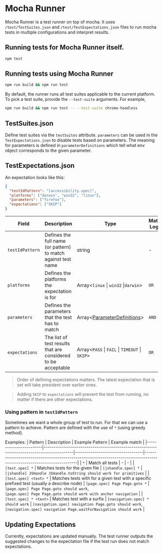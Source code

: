 # Mocha Runner

Mocha Runner is a test runner on top of mocha.
It uses `/test/TestSuites.json` and `/test/TestExpectations.json` files to run mocha tests in multiple configurations and interpret results.

## Running tests for Mocha Runner itself.

```bash
npm test
```

## Running tests using Mocha Runner

```bash
npm run build && npm run test
```

By default, the runner runs all test suites applicable to the current platform.
To pick a test suite, provide the `--test-suite` arguments. For example,

```bash
npm run build && npm run test -- --test-suite chrome-headless
```

## TestSuites.json

Define test suites via the `testSuites` attribute. `parameters` can be used in the `TestExpectations.json` to disable tests
based on parameters. The meaning for parameters is defined in `parameterDefinitions` which tell what env object corresponds
to the given parameter.

## TestExpectations.json

An expectation looks like this:

```json
{
  "testIdPattern": "[accessibility.spec]",
  "platforms": ["darwin", "win32", "linux"],
  "parameters": ["firefox"],
  "expectations": ["SKIP"]
}
```

| Field           | Description                                                   | Type                                                                                                 | Match Logic |
| --------------- | ------------------------------------------------------------- | ---------------------------------------------------------------------------------------------------- | ----------- |
| `testIdPattern` | Defines the full name (or pattern) to match against test name | string                                                                                               | -           |
| `platforms`     | Defines the platforms the expectation is for                  | Array<`linux` \| `win32` \|`darwin`>                                                                 | `OR`        |
| `parameters`    | Defines the parameters that the test has to match             | Array<[ParameterDefinitions](https://github.com/puppeteer/puppeteer/blob/main/test/TestSuites.json)> | `AND`       |
| `expectations`  | The list of test results that are considered to be acceptable | Array<`PASS` \| `FAIL` \| `TIMEOUT` \| `SKIP`>                                                       | `OR`        |

> Order of defining expectations matters. The latest expectation that is set will take president over earlier ones.

> Adding `SKIP` to `expectations` will prevent the test from running, no matter if there are other expectations.

### Using pattern in `testIdPattern`

Sometimes we want a whole group of test to run. For that we can use a
pattern to achieve.
Pattern are defined with the use of `*` (using greedy method).

Examples:
| Pattern | Description | Example Pattern | Example match |
|------------------------|---------------------------------------------------------------------------------------------|-----------------------------------|-------------------------------------------------------------------------------------------------------------------------|
| `*` | Match all tests | - | - |
| `[test.spec] *` | Matches tests for the given file | `[jshandle.spec] *` | `[jshandle] JSHandle JSHandle.toString should work for primitives` |
| `[test.spec] <text> *` | Matches tests with for a given test with a specific prefixed test (usually a describe node) | `[page.spec] Page Page.goto *` | `[page.spec] Page Page.goto should work`,<br>`[page.spec] Page Page.goto should work with anchor navigation` |
| `[test.spec] * <text>` | Matches test with a surfix | `[navigation.spec] * should work` | `[navigation.spec] navigation Page.goto should work`,<br>`[navigation.spec] navigation Page.waitForNavigation should work` |

## Updating Expectations

Currently, expectations are updated manually. The test runner outputs the
suggested changes to the expectation file if the test run does not match
expectations.
